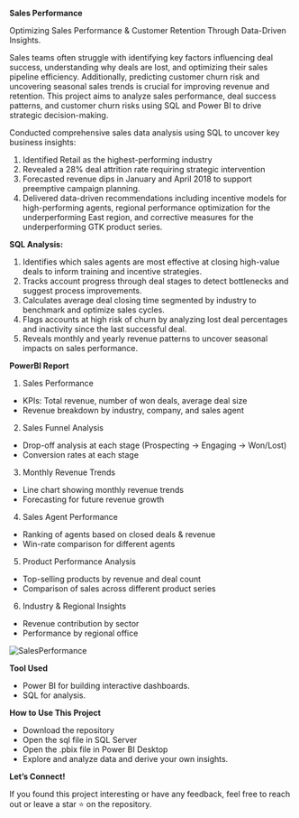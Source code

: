 **Sales Performance**

Optimizing Sales Performance & Customer Retention Through Data-Driven Insights.

Sales teams often struggle with identifying key factors influencing deal success, understanding why deals are lost, and optimizing their sales pipeline efficiency. Additionally, predicting customer churn risk and 
uncovering seasonal sales trends is crucial for improving revenue and retention. This project aims to analyze sales performance, deal success patterns, and customer churn risks using SQL and Power BI to drive strategic decision-making.

Conducted comprehensive sales data analysis using SQL to uncover key business insights: 
1. Identified Retail as the highest-performing industry
2. Revealed a 28% deal attrition rate requiring strategic intervention
3. Forecasted revenue dips in January and April 2018 to support preemptive campaign planning.
4. Delivered data-driven recommendations including incentive models for high-performing agents, regional performance optimization for the underperforming East region, and corrective measures for the underperforming GTK product series.

**SQL Analysis:**

1. Identifies which sales agents are most effective at closing high-value deals to inform training and incentive strategies.
2. Tracks account progress through deal stages to detect bottlenecks and suggest process improvements.
3. Calculates average deal closing time segmented by industry to benchmark and optimize sales cycles.
4. Flags accounts at high risk of churn by analyzing lost deal percentages and inactivity since the last successful deal.
5. Reveals monthly and yearly revenue patterns to uncover seasonal impacts on sales performance.

**PowerBI Report**

1. Sales Performance 
- KPIs: Total revenue, number of won deals, average deal size
- Revenue breakdown by industry, company, and sales agent
2. Sales Funnel Analysis
- Drop-off analysis at each stage (Prospecting → Engaging → Won/Lost)
- Conversion rates at each stage
3. Monthly Revenue Trends
- Line chart showing monthly revenue trends
- Forecasting for future revenue growth
4. Sales Agent Performance
- Ranking of agents based on closed deals & revenue
- Win-rate comparison for different agents
5. Product Performance Analysis
- Top-selling products by revenue and deal count
- Comparison of sales across different product series
6. Industry & Regional Insights
- Revenue contribution by sector
- Performance by regional office

![SalesPerformance](https://github.com/user-attachments/assets/6dbefe98-4a8c-4128-8d1f-bd6b9247917d)

**Tool Used**

* Power BI for building interactive dashboards.
* SQL for analysis.

**How to Use This Project**

* Download the repository
* Open the sql file in SQL Server
* Open the .pbix file in Power BI Desktop
* Explore and analyze data and derive your own insights.

**Let’s Connect!**

If you found this project interesting or have any feedback, feel free to reach out or leave a star ⭐ on the repository.





